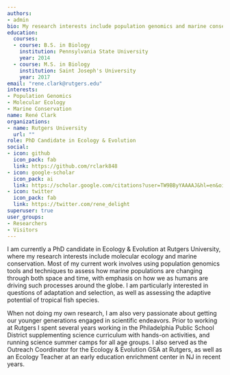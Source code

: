 ```yaml
---
authors:
- admin
bio: My research interests include population genomics and marine conservation.
education:
  courses:
  - course: B.S. in Biology
    institution: Pennsylvania State University
    year: 2014
  - course: M.S. in Biology
    institution: Saint Joseph's University
    year: 2017
email: "rene.clark@rutgers.edu"
interests:
- Population Genomics
- Molecular Ecology
- Marine Conservation
name: René Clark
organizations:
- name: Rutgers University
  url: ""
role: PhD Candidate in Ecology & Evolution
social:
- icon: github
  icon_pack: fab
  link: https://github.com/rclark848
- icon: google-scholar
  icon_pack: ai
  link: https://scholar.google.com/citations?user=TW9BByYAAAAJ&hl=en&oi=sra
- icon: twitter
  icon_pack: fab
  link: https://twitter.com/rene_delight
superuser: true
user_groups:
- Researchers
- Visitors
---
```


I am currently a PhD candidate in Ecology & Evolution at Rutgers University, where my research interests include molecular ecology and marine conservation. Most of my current work involves using population genomics tools and techniques to assess how marine populations are changing through both space and time, with emphasis on how we as humans are driving such processes around the globe. I am particularly interested in questions of adaptation and selection, as well as assessing the adaptive potential of tropical fish species.

When not doing my own research, I am also very passionate about getting our younger generations engaged in scientific endeavors. Prior to working at Rutgers I spent several years working in the Philadelphia Public School District supplementing science curriculum with hands-on activities, and running science summer camps for all age groups. I also served as the Outreach Coordinator for the Ecology & Evolution GSA at Rutgers, as well as an Ecology Teacher at an early education enrichment center in NJ in recent years.

